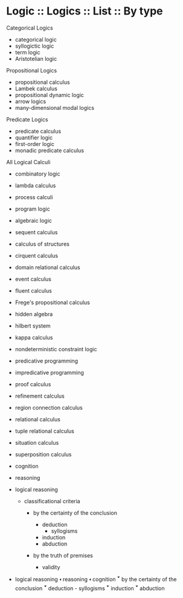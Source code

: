 # Logic :: Logics :: List :: By type

Categorical Logics
- categorical logic
- syllogictic logic
- term logic
- Aristotelian logic

Propositional Logics
- propositional calculus
- Lambek calculus
- propositional dynamic logic
- arrow logics
- many-dimensional modal logics

Predicate Logics
- predicate calculus
- quantifier logic
- first-order logic
- monadic predicate calculus

All Logical Calculi
- combinatory logic
- lambda calculus
- process calculi
- program logic
- algebraic logic
- sequent calculus
- calculus of structures
- cirquent calculus
- domain relational calculus
- event calculus
- fluent calculus
- Frege's propositional calculus
- hidden algebra
- hilbert system
- kappa calculus
- nondeterministic constraint logic
- predicative programming
- impredicative programming
- proof calculus
- refinement calculus
- region connection calculus
- relational calculus
- tuple relational calculus
- situation calculus
- superposition calculus




- cognition
 - reasoning
  - logical reasoning
    - classificational criteria
      - by the certainty of the conclusion
        - deduction
          - syllogisms
        - induction
        - abduction


      - by the truth of premises
        - validity


* logical reasoning 🢐 reasoning 🢐 cognition
  🢓 by the certainty of the conclusion
    🢓 deduction
      - syllogisms
    🢓 induction
    🢓 abduction
